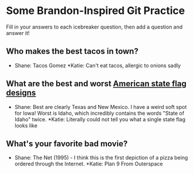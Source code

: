 # Some Brandon-Inspired Git Practice
Fill in your answers to each icebreaker question, then add a question and answer it!

## Who makes the best tacos in town? 
* Shane: Tacos Gomez
*Katie: Can't eat tacos, allergic to onions sadly

## What are the best and worst [American state flag designs](https://en.wikipedia.org/wiki/Flags_of_the_U.S._states_and_territories)
* Shane: Best are clearly Texas and New Mexico. I have a weird soft spot for Iowa! Worst is Idaho, which incredibly contains the words "State of Idaho" twice.
*Katie: Literally could not tell you what a single state flag looks like 

## What's your favorite bad movie?
* Shane: The Net (1995) - I think this is the first depiction of a pizza being ordered through the Internet.
*Katie: Plan 9 From Outerspace 